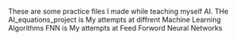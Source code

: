 These are some practice files I made while teaching myself AI. 
THe AI_equations_project is My attempts at diffrent Machine Learning Algorithms
FNN is My attempts at Feed Forword Neural Networks
